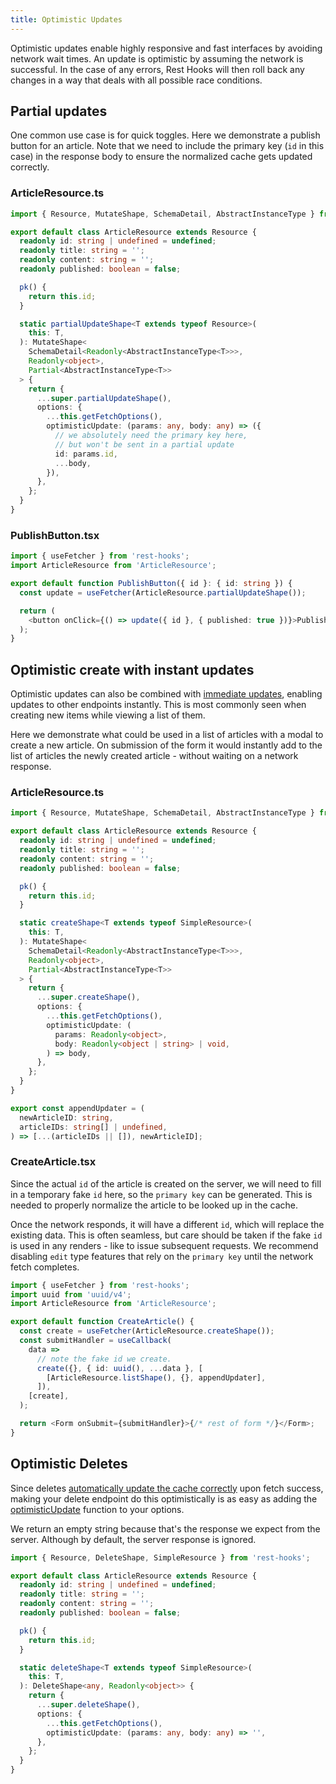 ```yaml
---
title: Optimistic Updates
---
```


Optimistic updates enable highly responsive and fast interfaces by avoiding network wait times.
An update is optimistic by assuming the network is successful. In the case of any errors, Rest
Hooks will then roll back any changes in a way that deals with all possible race conditions.

## Partial updates

One common use case is for quick toggles. Here we demonstrate a publish button for an
article. Note that we need to include the primary key (`id` in this case) in the response
body to ensure the normalized cache gets updated correctly.

### ArticleResource.ts

```typescript
import { Resource, MutateShape, SchemaDetail, AbstractInstanceType } from 'rest-hooks';

export default class ArticleResource extends Resource {
  readonly id: string | undefined = undefined;
  readonly title: string = '';
  readonly content: string = '';
  readonly published: boolean = false;

  pk() {
    return this.id;
  }

  static partialUpdateShape<T extends typeof Resource>(
    this: T,
  ): MutateShape<
    SchemaDetail<Readonly<AbstractInstanceType<T>>>,
    Readonly<object>,
    Partial<AbstractInstanceType<T>>
  > {
    return {
      ...super.partialUpdateShape(),
      options: {
        ...this.getFetchOptions(),
        optimisticUpdate: (params: any, body: any) => ({
          // we absolutely need the primary key here,
          // but won't be sent in a partial update
          id: params.id,
          ...body,
        }),
      },
    };
  }
}
```

### PublishButton.tsx

```typescript
import { useFetcher } from 'rest-hooks';
import ArticleResource from 'ArticleResource';

export default function PublishButton({ id }: { id: string }) {
  const update = useFetcher(ArticleResource.partialUpdateShape());

  return (
    <button onClick={() => update({ id }, { published: true })}>Publish</button>
  );
}
```

## Optimistic create with instant updates

Optimistic updates can also be combined with [immediate updates](./immediate-updates), enabling updates to
other endpoints instantly. This is most commonly seen when creating new items
while viewing a list of them.

Here we demonstrate what could be used in a list of articles with a modal
to create a new article. On submission of the form it would instantly
add to the list of articles the newly created article - without waiting on a network response.

### ArticleResource.ts

```typescript
import { Resource, MutateShape, SchemaDetail, AbstractInstanceType } from 'rest-hooks';

export default class ArticleResource extends Resource {
  readonly id: string | undefined = undefined;
  readonly title: string = '';
  readonly content: string = '';
  readonly published: boolean = false;

  pk() {
    return this.id;
  }

  static createShape<T extends typeof SimpleResource>(
    this: T,
  ): MutateShape<
    SchemaDetail<Readonly<AbstractInstanceType<T>>>,
    Readonly<object>,
    Partial<AbstractInstanceType<T>>
  > {
    return {
      ...super.createShape(),
      options: {
        ...this.getFetchOptions(),
        optimisticUpdate: (
          params: Readonly<object>,
          body: Readonly<object | string> | void,
        ) => body,
      },
    };
  }
}

export const appendUpdater = (
  newArticleID: string,
  articleIDs: string[] | undefined,
) => [...(articleIDs || []), newArticleID];
```

### CreateArticle.tsx

Since the actual `id` of the article is created on the server, we will need to fill
in a temporary fake `id` here, so the `primary key` can be generated. This is needed
to properly normalize the article to be looked up in the cache.

Once the network responds, it will have a different `id`, which will replace the existing
data. This is often seamless, but care should be taken if the fake `id` is used in any
renders - like to issue subsequent requests. We recommend disabling `edit` type features
that rely on the `primary key` until the network fetch completes.

```typescript
import { useFetcher } from 'rest-hooks';
import uuid from 'uuid/v4';
import ArticleResource from 'ArticleResource';

export default function CreateArticle() {
  const create = useFetcher(ArticleResource.createShape());
  const submitHandler = useCallback(
    data =>
      // note the fake id we create.
      create({}, { id: uuid(), ...data }, [
        [ArticleResource.listShape(), {}, appendUpdater],
      ]),
    [create],
  );

  return <Form onSubmit={submitHandler}>{/* rest of form */}</Form>;
}
```

## Optimistic Deletes

Since deletes [automatically update the cache correctly](./immediate-updates#delete) upon fetch success,
making your delete endpoint do this optimistically is as easy as adding the [optimisticUpdate](../api/FetchShape#optimisticupdate-params-body--fakepayload)
function to your options.

We return an empty string because that's the response we expect from the server. Although by
default, the server response is ignored.

```ts
import { Resource, DeleteShape, SimpleResource } from 'rest-hooks';

export default class ArticleResource extends Resource {
  readonly id: string | undefined = undefined;
  readonly title: string = '';
  readonly content: string = '';
  readonly published: boolean = false;

  pk() {
    return this.id;
  }

  static deleteShape<T extends typeof SimpleResource>(
    this: T,
  ): DeleteShape<any, Readonly<object>> {
    return {
      ...super.deleteShape(),
      options: {
        ...this.getFetchOptions(),
        optimisticUpdate: (params: any, body: any) => '',
      },
    };
  }
}
```
